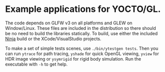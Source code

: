 # Example applications for YOCTO/GL.

The code depends on GLFW v3 on all platforms and GLEW on Window/Linux. These
files are included in the distribution so there should be no need to build
the libraries statically. To build, use either the included 
[Ninja](https://ninja-build.org/) build or the XCode/VisualStudio projects.

To make a set of simple tests scenes, use `./bin/ytestgen tests`.
Then you can run `ytrace` for path tracing, `yshade` for quick OpenGL viewing,
`yview` for HDR image viewing or `ysymrigid` for rigid body simulation. 
Run the executable with `-h` to get help.

